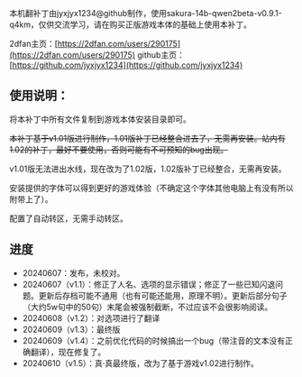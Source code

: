 本机翻补丁由jyxjyx1234@github制作，使用sakura-14b-qwen2beta-v0.9.1-q4km，仅供交流学习，请在购买正版游戏本体的基础上使用本补丁。

2dfan主页：[https://2dfan.com/users/290175](https://2dfan.com/users/290175)
github主页：[https://github.com/jyxjyx1234](https://github.com/jyxjyx1234)

## 使用说明：

将本补丁中所有文件复制到游戏本体安装目录即可。

~~本补丁基于v1.01版进行制作，1.01版补丁已经整合进去了，无需再安装。站内有1.02的补丁，最好不要使用，否则可能有不可预知的bug出现。~~

v1.01版无法进出水线，现在改为了1.02版，1.02版补丁已经整合，无需再安装。

安装提供的字体可以得到更好的游戏体验（不确定这个字体其他电脑上有没有所以附带上了）。

配置了自动转区，无需手动转区。

## 进度

- 20240607：发布，未校对。
- 20240607（v1.1）：修正了人名、选项的显示错误；修正了一些已知闪退问题。更新后存档可能不通用（也有可能还能用，原理不明）。更新后部分句子（大约5w句中的50句）末尾会被强制截断，不过应该不会很影响阅读。
- 20240608（v1.2）：对选项进行了翻译
- 20240609（v1.3）：最终版
- 20240609（v1.4）：之前优化代码的时候搞出一个bug（带注音的文本没有正确翻译），现在修复了。
- 20240610（v1.5）：真·真最终版，改为了基于游戏v1.02进行制作。
